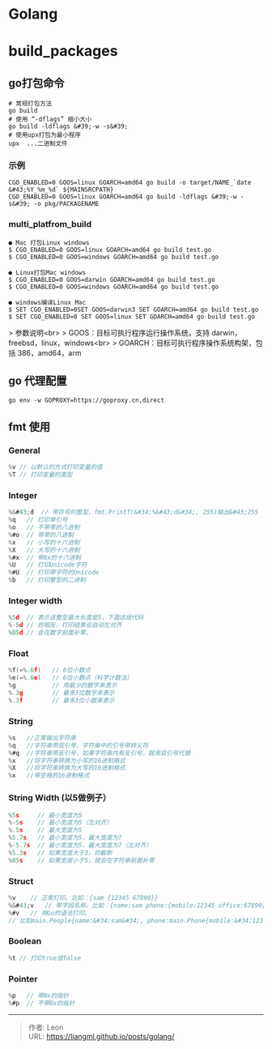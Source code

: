 # Golang

# build_packages

## go打包命令
```shell
# 常规打包方法
go build                      
# 使用 “-dflags” 缩小大小
go build -ldflags &#39;-w -s&#39;
# 使用upx打包为最小程序
upx  ...二进制文件
```
### 示例
```shell
CGO_ENABLED=0 GOOS=linux GOARCH=amd64 go build -o target/NAME_`date &#43;%Y_%m_%d` ${MAINSRCPATH}
CGO_ENABLED=0 GOOS=linux GOARCH=amd64 go build -ldflags &#39;-w -s&#39; -o pkg/PACKAGENAME
```
### multi_platfrom_build
```shell
● Mac 打包Linux windows
$ CGO_ENABLED=0 GOOS=linux GOARCH=amd64 go build test.go
$ CGO_ENABLED=0 GOOS=windows GOARCH=amd64 go build test.go

● Linux打包Mac windows
$ CGO_ENABLED=0 GOOS=darwin GOARCH=amd64 go build test.go
$ CGO_ENABLED=0 GOOS=windows GOARCH=amd64 go build test.go

● windows编译Linux Mac
$ SET CGO_ENABLED=0SET GOOS=darwin3 SET GOARCH=amd64 go build test.go
$ SET CGO_ENABLED=0 SET GOOS=linux SET GOARCH=amd64 go build test.go
```
&gt; 参数说明&lt;br&gt;
&gt; GOOS：目标可执行程序运行操作系统，支持 darwin，freebsd，linux，windows&lt;br&gt;
&gt; GOARCH：目标可执行程序操作系统构架，包括 386，amd64，arm

## go 代理配置
```shell
go env -w GOPROXY=https://goproxy.cn,direct
```
## fmt 使用
### General
```go
%v // 以默认的方式打印变量的值
%T // 打印变量的类型
```
### Integer
```go
%&#43;d  // 带符号的整型，fmt.Printf(&#34;%&#43;d&#34;, 255)输出&#43;255
%q   // 打印单引号
%o   // 不带零的八进制
%#o  // 带零的八进制
%x   // 小写的十六进制
%X   // 大写的十六进制
%#x  // 带0x的十六进制
%U   // 打印Unicode字符
%#U  // 打印带字符的Unicode
%b   // 打印整型的二进制
```
### Integer width
```go
%5d  // 表示该整型最大长度是5，下面这段代码
%-5d // 则相反，打印结果会自动左对齐
%05d // 会在数字前面补零。
```
### Float
```go
%f(=%.6f)   // 6位小数点
%e(=%.6e)   // 6位小数点（科学计数法）
%g          // 用最少的数字来表示
%.3g        // 最多3位数字来表示
%.3f        // 最多3位小数来表示
```
### String
```go
%s   //正常输出字符串
%q   //字符串带双引号，字符串中的引号带转义符
%#q  //字符串带反引号，如果字符串内有反引号，就用双引号代替
%x   //将字符串转换为小写的16进制格式
%X   //将字符串转换为大写的16进制格式
%x   //带空格的16进制格式
```
### String Width (以5做例子）
```go
%5s     // 最小宽度为5
%-5s    // 最小宽度为5（左对齐）
%.5s    // 最大宽度为5
%5.7s   // 最小宽度为5，最大宽度为7
%-5.7s  // 最小宽度为5，最大宽度为7（左对齐）
%5.3s   // 如果宽度大于3，则截断
%05s    // 如果宽度小于5，就会在字符串前面补零
```
### Struct
```go
%v    // 正常打印。比如：{sam {12345 67890}}
%&#43;v   // 带字段名称。比如：{name:sam phone:{mobile:12345 office:67890}
%#v   // 用Go的语法打印。
// 比如main.People{name:&#34;sam&#34;, phone:main.Phone{mobile:&#34;12345&#34;, office:&#34;67890&#34;}}
```
### Boolean
```go
%t // 打印true或false
```

### Pointer
```go
%p   // 带0x的指针
%#p  // 不带0x的指针
```

---

> 作者: Leon  
> URL: https://liangml.github.io/posts/golang/  

